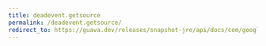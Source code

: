 ```yaml
---
title: deadevent.getsource
permalink: /deadevent.getsource/
redirect_to: https://guava.dev/releases/snapshot-jre/api/docs/com/google/common/eventbus/DeadEvent.html#getSource--
---
```

